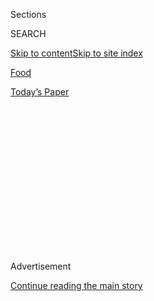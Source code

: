 <div id="app">

<div>

<div>

<div>

<div class="NYTAppHideMasthead css-1q2w90k e1suatyy0">

<div class="section css-ui9rw0 e1suatyy2">

<div class="css-eph4ug er09x8g0">

<div class="css-6n7j50">

</div>

<span class="css-1dv1kvn">Sections</span>

<div class="css-10488qs">

<span class="css-1dv1kvn">SEARCH</span>

</div>

[Skip to content](#site-content)[Skip to site
index](#site-index)

</div>

<div id="masthead-section-label" class="css-1wr3we4 eaxe0e00">

[Food](https://www.nytimes3xbfgragh.onion/section/food)

</div>

<div class="css-10698na e1huz5gh0">

</div>

</div>

<div id="masthead-bar-one" class="section hasLinks css-15hmgas e1csuq9d3">

<div class="css-uqyvli e1csuq9d0">

</div>

<div class="css-1uqjmks e1csuq9d1">

</div>

<div class="css-9e9ivx">

[](https://myaccount.nytimes3xbfgragh.onion/auth/login?response_type=cookie&client_id=vi)

</div>

<div class="css-1bvtpon e1csuq9d2">

[Today’s
Paper](https://www.nytimes3xbfgragh.onion/section/todayspaper)

</div>

</div>

</div>

</div>

<div data-aria-hidden="false">

<div id="site-content" data-role="main">

<div>

<div class="css-1aor85t" style="opacity:0.000000001;z-index:-1;visibility:hidden">

<div class="css-1hqnpie">

<div class="css-epjblv">

<span class="css-17xtcya">[Food](/section/food)</span><span class="css-x15j1o">|</span><span class="css-fwqvlz">Mario
Batali Exits His
Restaurants</span>

</div>

<div class="css-k008qs">

<div class="css-1iwv8en">

<span class="css-18z7m18"></span>

<div>

</div>

</div>

<span class="css-1n6z4y">https://nyti.ms/2HoQcNB</span>

<div class="css-1705lsu">

<div class="css-4xjgmj">

<div class="css-4skfbu" data-role="toolbar" data-aria-label="Social Media Share buttons, Save button, and Comments Panel with current comment count" data-testid="share-tools">

  - 
  - 
  - 
  - 
    
    <div class="css-6n7j50">
    
    </div>

  - 
  - 

</div>

</div>

</div>

</div>

</div>

</div>

<div id="NYT_TOP_BANNER_REGION" class="css-13pd83m">

</div>

<div id="top-wrapper" class="css-1sy8kpn">

<div id="top-slug" class="css-l9onyx">

Advertisement

</div>

[Continue reading the main
story](#after-top)

<div class="ad top-wrapper" style="text-align:center;height:100%;display:block;min-height:250px">

<div id="top" class="place-ad" data-position="top" data-size-key="top">

</div>

</div>

<div id="after-top">

</div>

</div>

<div>

<div id="sponsor-wrapper" class="css-1hyfx7x">

<div id="sponsor-slug" class="css-19vbshk">

Supported by

</div>

[Continue reading the main
story](#after-sponsor)

<div id="sponsor" class="ad sponsor-wrapper" style="text-align:center;height:100%;display:block">

</div>

<div id="after-sponsor">

</div>

</div>

<div class="css-186x18t">

</div>

<div class="css-1vkm6nb ehdk2mb0">

# Mario Batali Exits His Restaurants

</div>

A year after reports that the celebrity chef sexually assaulted and
harassed women, the Bastianich family and Mr. Batali’s other partners
have bought out his stake and regrouped.

<div class="css-79elbk" data-testid="photoviewer-wrapper">

<div class="css-z3e15g" data-testid="photoviewer-wrapper-hidden">

</div>

<div class="css-1a48zt4 ehw59r15" data-testid="photoviewer-children">

![<span class="css-16f3y1r e13ogyst0" data-aria-hidden="true">Mario
Batali at an awards dinner in April 2017. That December several women
accused him of sexual
harassment.</span><span class="css-cnj6d5 e1z0qqy90" itemprop="copyrightHolder"><span class="css-1ly73wi e1tej78p0">Credit...</span><span><span>Brent
N. Clarke/Invision, via Associated
Press</span></span></span>](https://static01.graylady3jvrrxbe.onion/images/2019/03/07/dining/07batali-1/00batali-1-articleLarge-v2.jpg?quality=75&auto=webp&disable=upscale)

</div>

</div>

<div class="css-18e8msd">

<div class="css-vp77d3 epjyd6m0">

<div class="css-hus3qt ey68jwv0" data-aria-hidden="true">

[![Julia
Moskin](https://static01.graylady3jvrrxbe.onion/images/2018/09/25/multimedia/author-julia-moskin/author-julia-moskin-thumbLarge.png
"Julia Moskin")](https://www.nytimes3xbfgragh.onion/by/julia-moskin)

</div>

<div class="css-1baulvz">

By [<span class="css-1baulvz last-byline" itemprop="name">Julia
Moskin</span>](https://www.nytimes3xbfgragh.onion/by/julia-moskin)

</div>

</div>

  - March 6,
    2019

  - 
    
    <div class="css-4xjgmj">
    
    <div class="css-d8bdto" data-role="toolbar" data-aria-label="Social Media Share buttons, Save button, and Comments Panel with current comment count" data-testid="share-tools">
    
      - 
      - 
      - 
      - 
        
        <div class="css-6n7j50">
        
        </div>
    
      - 
      - 
    
    </div>
    
    </div>

</div>

</div>

<div class="section meteredContent css-1r7ky0e" name="articleBody" itemprop="articleBody">

<div class="css-1fanzo5 StoryBodyCompanionColumn">

<div class="css-53u6y8">

The 20-year partnership between the celebrity chef Mario Batali and the
Bastianich family of restaurateurs was formally dissolved on Wednesday,
more than a year after [several women accused Mr. Batali of sexual
harassment and
assault](https://www.nytimes3xbfgragh.onion/2017/12/11/dining/mario-batali-sexual-misconduct.html).

Mr. Batali “will no longer profit from the restaurants in any way, shape
or form,” said Tanya Bastianich Manuali, who will head day-to-day
operations at a new company, as yet unnamed, created to replace the
Batali & Bastianich Hospitality Group.

The new company will operate the group’s remaining 16 restaurants under
a new management and financial structure. Mrs. Bastianich Manuali and
her brother, Joe Bastianich, have bought Mr. Batali’s shares in all the
restaurants. They would not discuss the terms of the buyout.

</div>

</div>

<div class="css-79elbk" data-testid="photoviewer-wrapper">

<div class="css-z3e15g" data-testid="photoviewer-wrapper-hidden">

</div>

<div class="css-1a48zt4 ehw59r15" data-testid="photoviewer-children">

![<span class="css-16f3y1r e13ogyst0" data-aria-hidden="true">Mr.
Batali, right, with Joe Bastianich at the opening of Eataly NYC Downtown
in August
2016.</span><span class="css-cnj6d5 e1z0qqy90" itemprop="copyrightHolder"><span class="css-1ly73wi e1tej78p0">Credit...</span><span>Eugene
Gologursky/Getty
Images</span></span>](https://static01.graylady3jvrrxbe.onion/images/2019/02/21/dining/00batali-2/merlin_132371009_098edce4-74f5-469a-b5db-be903f24eb07-articleLarge.jpg?quality=75&auto=webp&disable=upscale)

</div>

</div>

<div class="css-1fanzo5 StoryBodyCompanionColumn">

<div class="css-53u6y8">

Mr. Batali is also selling his shares in
[Eataly](https://www.eataly.com/), the fast-growing global chain of
luxury Italian supermarkets. “Eataly is in the process of acquiring Mr.
Batali’s minority interest in Eataly USA,” said Chris Giglio, a
spokesman for that company.

</div>

</div>

<div class="css-1fanzo5 StoryBodyCompanionColumn">

<div class="css-53u6y8">

Several famous chefs and restaurateurs have recently been accused of
sexual harassment, but Mr. Batali is the first to surrender all his
restaurants.

At its peak, Batali & Bastianich encompassed dozens of restaurants and
food businesses in the United States, Italy, Singapore and Hong Kong.
Splashy restaurants like
[Babbo](https://www.nytimes3xbfgragh.onion/2017/04/04/dining/babbo-review-pete-wells.html)
and [Del
Posto](https://www.nytimes3xbfgragh.onion/2016/04/06/dining/del-posto-restaurant-luxury.html)
made celebrities of Mr. Batali and his primary partner, Mr. Bastianich.
Two other partners added luster to the operation: the respected
California chef [Nancy
Silverton](https://la.eater.com/2017/12/12/16764984/mario-batali-sexual-harassment-nancy-silverton-reaction-statement-mozza-restaurant-group)
and Lidia Bastianich, Mr. Bastianich’s mother, the chef and owner of
[Felidia](https://www.google.com/search?q=felidia+nyc&oq=Felidia+ny&aqs=chrome.0.0j69i57j0l4.2886j0j7&sourceid=chrome&ie=UTF-8),
in Manhattan, and a beloved authority on Italian cuisine.

Ms. Silverton and Ms. Bastianich will be partners in the new company,
along with Mr. Bastianich and Mrs. Bastianich Manuali. The four will
work together on corporate strategy, culture, talent development and
oversight across the businesses.

In December 2017, [news
accounts](https://www.nytimes3xbfgragh.onion/2017/12/11/dining/mario-batali-sexual-misconduct.html)
of Mr. Batali’s history of sexual aggression touched off [police
investigations](https://www.nytimes3xbfgragh.onion/2018/05/21/dining/mario-batali-sexual-assault.html),
torpedoed his career and cast a shadow over all the restaurants he was
involved in. Reservations at Del Posto, the group’s luxurious Manhattan
flagship, shrank as expense-account approvers shied away from Mr.
Batali’s compromised reputation.

</div>

</div>

<div class="css-1fanzo5 StoryBodyCompanionColumn">

<div class="css-53u6y8">

Six of the group’s restaurants, in Las Vegas and East Asia, closed soon
afterward, when the Sands casino group ended its contracts with Batali &
Bastianich. Others shuttered as the process of dismantling the
partnership dragged on. The group’s newest restaurant, the ambitious and
expensive La Sirena, in the meatpacking district of Manhattan, closed in
December.

Since the scandal began, Mr. Bastianich has insisted that he was unaware
of Mr. Batali’s sexual aggressions against women. In a statement on
Tuesday, he said: “While I never saw or heard of Mario groping an
employee, I heard him say inappropriate things to our employees. Though
I criticized him for it from time to time, I should have done more. I
neglected my responsibilities as I turned my attention away from the
restaurants. People were hurt, and for this I am deeply sorry.”

But three former employees of the restaurant group, who spoke on the
condition of anonymity because of Mr. Bastianich’s power in the
restaurant business, said that they believed it was not possible that
Mr. Bastianich remained ignorant of serious misbehavior by Mr. Batali.
Throughout the industry, they [and
others](https://ny.eater.com/2017/12/22/16809430/batali-bastianich-misconduct-restaurant-culture)
have said, both men were known for fostering a sexist, raucous culture
that ignored misconduct by male employees and demeaned female workers.
(Before the \#MeToo movement, however, that kind of atmosphere was
hardly unique to Batali & Bastianich.)

Mr. Batali issued a statement on Wednesday morning: “I have reached an
agreement with Joe and no longer have any stake in the restaurants we
built together. I wish him the best of luck in the future.” He declined
requests for further comment.

Batali & Bastianich was not a holding company and had no ownership; it
provided management services to all the restaurants in the group. Each
restaurant was, and will remain, independently operated and financed by
multiple parties.

As a result, Mr. Batali, 58, was never involved in
[Felidia](https://felidia-nyc.com/) or the
[Lidia’s](https://lidiasitaly.com/restaurants/) restaurants, in
Pittsburgh and Kansas City. Ms. Silverton, 64, is involved only in the
group’s five California restaurants: [Chi
Spacca](https://chispacca.com/), [Osteria
Mozza](https://osteriamozza.com/) and three variations on the Mozza
theme. At [Becco](https://becco-nyc.com/), which Mr. Bastianich opened
in New York’s theater district in 1992 after a short career as a bond
trader, his grandmother, Erminia, is an investor. (She is now 101 years
old, and has recouped her initial stake.)

Although Mrs. Bastianich Manuali, who will run the newly created group,
has never had a public role in Batali & Bastianich, she has long managed
their mother’s restaurants. She also co-wrote seven of her mother’s
cookbooks and has been a producer on her television series since 2006.

</div>

</div>

<div class="css-1fanzo5 StoryBodyCompanionColumn">

<div class="css-53u6y8">

“I never planned to come back,” said Mrs. Bastianich Manuali, who holds
a doctorate in art history from Oxford University. “The pull of a family
business can be strong.”

The new agreement returns control of the restaurants to the family, who
have been working together since the 1970s, when Lidia Bastianich and
her husband, Felice Bastianich, opened their first Italian restaurants,
in Queens. Their children helped out from the time they were old enough
to fold napkins. (Felice Bastianich died in
2010.)

<div class="css-79elbk" data-testid="photoviewer-wrapper">

<div class="css-z3e15g" data-testid="photoviewer-wrapper-hidden">

</div>

<div class="css-1a48zt4 ehw59r15" data-testid="photoviewer-children">

<div class="css-zgakxe erfvjey0">

<span class="css-1ly73wi e1tej78p0">Image</span>

<div class="css-zjzyr8">

<div data-testid="lazyimage-container" style="height:485.9111111111111px">

</div>

</div>

</div>

<span class="css-16f3y1r e13ogyst0" data-aria-hidden="true">Tanya
Bastianich Manuali will head day-to-day operations for the new
restaurant
group.</span><span class="css-cnj6d5 e1z0qqy90" itemprop="copyrightHolder"><span class="css-1ly73wi e1tej78p0">Credit...</span><span>Diana
DeLucia</span></span>

</div>

</div>

Now, Mrs. Bastianich Manuali, 46, will be in charge of operations across
the group, a position that did not exist before. “We need to blow the
dust off,” she said in an interview, gesturing to the battalion of
elegantly uniformed servers at Del Posto. “These people have been living
under a cloud long enough.”

As part of the reorganization, Melissa Rodriguez, Del Posto’s executive
chef, and Jeff Katz, its longtime general manager, have become
stakeholders in that restaurant, a precious reward that encourages
loyalty and motivation. (The chefs Dave Pasternack at Esca in Midtown
Manhattan and Andy Nusser at the three Tarry Lodge restaurants in
Westchester and Connecticut already have ownership shares.)

Ms. Rodriguez was trained by her predecessor, Mark Ladner, Del Posto’s
original chef; she is the first woman other than Ms. Bastianich to hold
that position in any of the group’s New York restaurants.

“It will be good not to be a black spot on the map any longer,” Mr. Katz
said.

Asked whether she regretted opening the family business to Mr. Batali,
Ms. Bastianich, 72, said only, “Everything was done with the best
intentions.”

</div>

</div>

<div class="css-1fanzo5 StoryBodyCompanionColumn">

<div class="css-53u6y8">

Mr. Bastianich, 50, did acknowledge regret about having spent much of
the last decade away from the restaurants that he and Mr. Batali had
opened together. His professional attention has shifted to Italy, where
he has been a judge on nine seasons of the blockbuster cooking show
“MasterChef.” He has vineyards in Friuli, a residence in Milan, and
has appeared in Italian commercials for McDonald’s and Alitalia.

In the early years of the partnership, Mr. Batali and Ms. Bastianich
were the media stars, with Mr. Bastianich operating behind the scenes.
“As a 200-pound bald guy I was in the shadow of Mario, in the shadow
of my mom,” he said.

But, he said, after he became a runner, then a marathoner, then a
triathlete, he gained confidence — and opportunities for fame that took
him elsewhere. “I just wasn’t around,” he said. “That was a mistake.”

The restaurants, most of them operating under longtime Batali &
Bastianich chefs and managers, ran smoothly enough, except for some
lawsuits over [wages,
tips](https://dinersjournal.blogs.nytimes3xbfgragh.onion/2012/09/24/del-posto-to-pay-1-15-million-to-settle-workers-suit/)
and sexual harassment (not by Mr. Batali).

When Mr. Batali and Mr. Bastianich met in 1993, Mr. Batali was the chef
at tiny Pó in the West Village, where his loose, modern Italian dishes
packed the house every night. Ms. Bastianich had introduced him to her
son, who was equally passionate about Italian food, wine and[late-night
carousing](https://www.vanityfair.com/culture/2012/04/joe-bastianich-restaurant-man-book-excerpt-mario-batali-stoned-babbo).

In 1998, they opened
[Babbo](https://www.nytimes3xbfgragh.onion/1998/08/26/dining/restaurants-a-radical-departure-with-sure-footing.html),
which was an immediate hit for its big-flavored food, classic rock
playlist and energetic atmosphere. (With its Michelin star and longtime
popularity, Babbo has been least affected by Mr. Batali’s fall, Mr.
Bastianich said.)

Nearly 20 years later, the business they built together began to implode
in just two days, when [The New York
Times](https://www.nytimes3xbfgragh.onion/2017/12/12/dining/ken-friedman-sexual-harassment.html)
and
[Eater](https://ny.eater.com/2017/12/11/16759540/mario-batali-sexual-misconduct-allegations)
published back-to-back articles in which women described a longtime
pattern of sexual harassment and assault by Mr. Batali. The most serious
incidents were said to have taken place both at the group’s restaurants
and other places, including [the Spotted
Pig](https://www.nytimes3xbfgragh.onion/2018/08/20/dining/mario-batali-spotted-pig.html),
in the West Village, where Mr. Batali was a regular and an investor.
(Mr. Bastianich is also an investor in the Spotted Pig.)

</div>

</div>

<div class="css-1fanzo5 StoryBodyCompanionColumn">

<div class="css-53u6y8">

*\[*[*Read more about the allegations of sexual harassment and assault
by Mario
Batali.*](https://www.nytimes3xbfgragh.onion/2017/12/12/dining/ken-friedman-sexual-harassment.html)*\]*

Mr. Batali said he didn’t recall all the reported episodes, but quickly
apologized and stepped away from restaurant operations. He was fired
from “The Chew,” ABC’s daily food-and-talk show, which was subsequently
canceled. In January, New York police officials confirmed that the
department [had closed three
investigations](https://www.nytimes3xbfgragh.onion/2019/01/08/dining/mario-batali-sexual-assault-no-charges-nypd.html)
into sexual assault charges against him, for lack of evidence.

*\[*[*Read more about the police investigations
here.*](https://www.nytimes3xbfgragh.onion/2019/01/08/dining/mario-batali-sexual-assault-no-charges-nypd.html)*\]*

Mr. Batali has made no public comments on the allegations since December
2017. After [a few much-criticized
moments](https://www.nytimes3xbfgragh.onion/2018/04/02/dining/mario-batali-sexual-harassment.html)
back in the public eye, he is said to be living with his family at the
house they own in northern Michigan.

The new restaurant group’s first venture will be The Barish, a
steakhouse in the newly restored Hollywood Roosevelt hotel in Los
Angeles. The restaurant’s name refers to Ms. Silverton’s forebears, who
were cattle ranchers in Saskatchewan, Canada, at the turn of the 20th
century.

</div>

</div>

<div>

</div>

<div class="css-1fanzo5 StoryBodyCompanionColumn">

<div class="css-53u6y8">

*Follow* [*NYT Food on Twitter*](https://twitter.com/nytfood) *and*
[*NYT Cooking on Instagram*](https://www.instagram.com/nytcooking/)*,*
[*Facebook*](https://www.facebookcorewwwi.onion/nytcooking/) *and*
[*Pinterest*](https://www.pinterest.com/nytcooking/)*.* [*Get regular
updates from NYT Cooking, with recipe suggestions, cooking tips and
shopping
advice*](https://www.nytimes3xbfgragh.onion/newsletters/cooking)*.*

</div>

</div>

</div>

<div>

</div>

<div>

</div>

<div>

</div>

<div>

<div id="bottom-wrapper" class="css-1ede5it">

<div id="bottom-slug" class="css-l9onyx">

Advertisement

</div>

[Continue reading the main
story](#after-bottom)

<div id="bottom" class="ad bottom-wrapper" style="text-align:center;height:100%;display:block;min-height:90px">

</div>

<div id="after-bottom">

</div>

</div>

</div>

</div>

</div>

## Site Index

<div>

</div>

## Site Information Navigation

  - [© <span>2020</span> <span>The New York Times
    Company</span>](https://help.nytimes3xbfgragh.onion/hc/en-us/articles/115014792127-Copyright-notice)

<!-- end list -->

  - [NYTCo](https://www.nytco.com/)
  - [Contact
    Us](https://help.nytimes3xbfgragh.onion/hc/en-us/articles/115015385887-Contact-Us)
  - [Work with us](https://www.nytco.com/careers/)
  - [Advertise](https://nytmediakit.com/)
  - [T Brand Studio](http://www.tbrandstudio.com/)
  - [Your Ad
    Choices](https://www.nytimes3xbfgragh.onion/privacy/cookie-policy#how-do-i-manage-trackers)
  - [Privacy](https://www.nytimes3xbfgragh.onion/privacy)
  - [Terms of
    Service](https://help.nytimes3xbfgragh.onion/hc/en-us/articles/115014893428-Terms-of-service)
  - [Terms of
    Sale](https://help.nytimes3xbfgragh.onion/hc/en-us/articles/115014893968-Terms-of-sale)
  - [Site
    Map](https://spiderbites.nytimes3xbfgragh.onion)
  - [Help](https://help.nytimes3xbfgragh.onion/hc/en-us)
  - [Subscriptions](https://www.nytimes3xbfgragh.onion/subscription?campaignId=37WXW)

</div>

</div>

</div>

</div>
